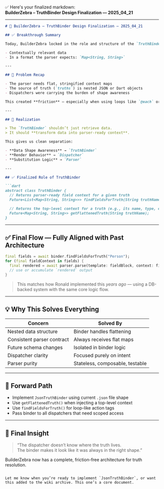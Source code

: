 ✅ Here's your finalized markdown:  
**BuilderZebra – TruthBinder Design Finalization — 2025_04_21**

---

```markdown
# 🧠 BuilderZebra – TruthBinder Design Finalization — 2025_04_21

## ✅ Breakthrough Summary

Today, BuilderZebra locked in the role and structure of the `TruthBinder` — an abstraction that **removes all friction** from the parser/dispatcher relationship by providing both:

- Contextually relevant data
- In a format the parser expects: `Map<String, String>`

---

## 🧱 Problem Recap

- The parser needs flat, stringified context maps
- The source of truth (`truths`) is nested JSON or Dart objects
- Dispatchers were carrying the burden of shape awareness

This created **friction** — especially when using loops like `@each` or `@member_vars`.

---

## 🧠 Realization

> The `TruthBinder` shouldn’t just retrieve data.  
> It should **transform data into parser-ready context**.

This gives us clean separation:

- **Data Shape Awareness** → `TruthBinder`
- **Render Behavior** → `Dispatcher`
- **Substitution Logic** → `Parser`

---

## ✅ Finalized Role of TruthBinder

```dart
abstract class TruthBinder {
  // Returns parser-ready field context for a given truth
  Future<List<Map<String, String>>> findFieldsForTruth(String truthName);

  // Returns the top-level context for a truth (e.g., its name, type, etc.)
  Future<Map<String, String>> getFlattenedTruth(String truthName);
}
```

---

## ✅ Final Flow — Fully Aligned with Past Architecture

```dart
final fields = await binder.findFieldsForTruth("Person");
for (final fieldContext in fields) {
  final rendered = await parser.parse(template: fieldBlock, context: fieldContext);
  // use or accumulate `rendered` output
}
```

> This matches how Ronald implemented this *years ago* — using a DB-backed system with the same core logic flow.

---

## 💡 Why This Solves Everything

| Concern                        | Solved By                    |
|-------------------------------|------------------------------|
| Nested data structure         | Binder handles flattening    |
| Consistent parser contract    | Always receives flat maps    |
| Future schema changes         | Isolated in binder logic     |
| Dispatcher clarity            | Focused purely on intent     |
| Parser purity                 | Stateless, composable, testable |

---

## 🚀 Forward Path

- Implement `JsonTruthBinder` using current `.json` file shape
- Use `getFlattenedTruth()` when injecting a top-level context
- Use `findFieldsForTruth()` for loop-like action tags
- Pass binder to all dispatchers that need scoped access

---

## 🧠 Final Insight

> “The dispatcher doesn’t know where the truth lives.  
> The binder makes it look like it was always in the right shape.”

BuilderZebra now has a complete, friction-free architecture for truth resolution.
```

Let me know when you’re ready to implement `JsonTruthBinder`, or want this added to the wiki archive. This one’s a core document.